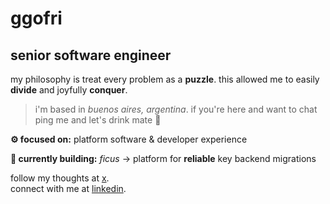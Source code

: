 # ggofri

## senior software engineer

my philosophy is treat every problem as a **puzzle**. this allowed me to easily **divide** and joyfully **conquer**.

> i'm based in _buenos aires, argentina_. if you're here and want to chat ping me and let's drink mate 🧉

**⚙️ focused on:** platform software & developer experience

**🧱 currently building:** _ficus_ → platform for **reliable** key backend migrations

follow my thoughts at [x](https://x.com/ggofri).  
connect with me at [linkedin](https://linkedin.com/in/ggofri).